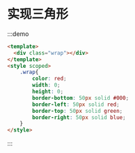 # 实现三角形


<style scoped>
    .wrap{
        color: red;
        width: 0;
        height: 0;
        border-bottom: 50px solid #000;
        border-left: 50px solid red;
        border-top: 50px solid green;
        border-right: 50px solid blue;
    }
</style>

:::demo
``` html
<template>
  <div class="wrap"></div>
</template>
<style scoped>
    .wrap{
        color: red;
        width: 0;
        height: 0;
        border-bottom: 50px solid #000;
        border-left: 50px solid red;
        border-top: 50px solid green;
        border-right: 50px solid blue;
    }
</style>
```
:::
